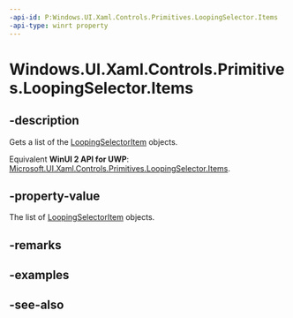 ```yaml
---
-api-id: P:Windows.UI.Xaml.Controls.Primitives.LoopingSelector.Items
-api-type: winrt property
---
```


<!-- Property syntax
public Windows.Foundation.Collections.IVector<object> Items { get;  set; }
-->

# Windows.UI.Xaml.Controls.Primitives.LoopingSelector.Items

## -description
Gets a list of the [LoopingSelectorItem](loopingselectoritem.md) objects.

Equivalent **WinUI 2 API for UWP**: [Microsoft.UI.Xaml.Controls.Primitives.LoopingSelector.Items](/windows/winui/api/microsoft.ui.xaml.controls.primitives.loopingselector.items).

## -property-value
The list of [LoopingSelectorItem](loopingselectoritem.md) objects.

## -remarks

## -examples

## -see-also
